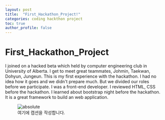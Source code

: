 ```yaml
---
layout: post
title:  "First_Hackathon_Project!"
categories: coding hackthon project
toc: true
author_profile: false
---
```

# First_Hackathon_Project

I joined on a hacked beta which held by computer engineering club in University of Alberta. I get to meet great teammates, Johmin, Taekwan, Dohyun, Jungeun. This is my first experience with the hackathon. I had no idea how it goes and we didn't prepare much. But we divided our roles before we participate. I was a front-end developer. I reviewed HTML, CSS before the hackathon. I learned about bootstrap night before the hackathon. It is a great framework to build an web application. 


<figure>
  <img data-action="zoom" src='{{ "/assets/img/IMG_6194.jpg" | relative_url }}' alt='absolute'>
  <figcaption>여기에 캡션을 작성합니다.</figcaption>
</figure>

